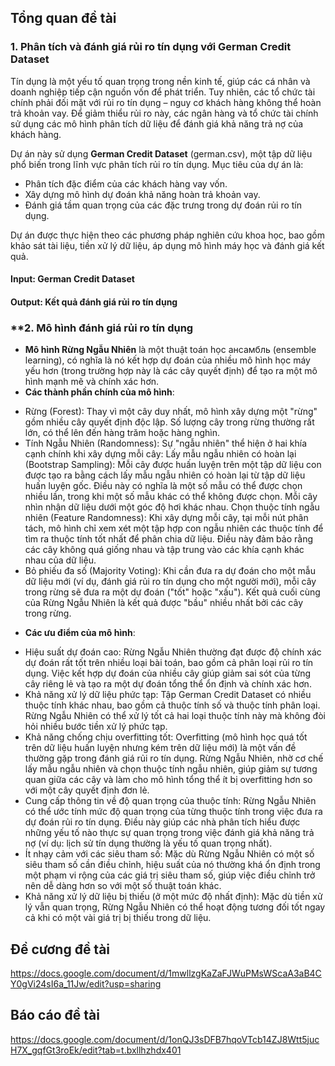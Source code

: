 ## **Tổng quan đề tài**
### **1. Phân tích và đánh giá rủi ro tín dụng với German Credit Dataset**
Tín dụng là một yếu tố quan trọng trong nền kinh tế, giúp các cá nhân và doanh nghiệp tiếp cận nguồn vốn để phát triển. Tuy nhiên, các tổ chức tài chính phải đối mặt với rủi ro tín dụng – nguy cơ khách hàng không thể hoàn trả khoản vay. Để giảm thiểu rủi ro này, các ngân hàng và tổ chức tài chính sử dụng các mô hình phân tích dữ liệu để đánh giá khả năng trả nợ của khách hàng.

Dự án này sử dụng **German Credit Dataset** (german.csv), một tập dữ liệu phổ biến trong lĩnh vực phân tích rủi ro tín dụng. Mục tiêu của dự án là:
- Phân tích đặc điểm của các khách hàng vay vốn.
- Xây dựng mô hình dự đoán khả năng hoàn trả khoản vay.
- Đánh giá tầm quan trọng của các đặc trưng trong dự đoán rủi ro tín dụng.

Dự án được thực hiện theo các phương pháp nghiên cứu khoa học, bao gồm khảo sát tài liệu, tiền xử lý dữ liệu, áp dụng mô hình máy học và đánh giá kết quả.
#### Input: German Credit Dataset
#### Output: Kết quả đánh giá rủi ro tín dụng

### **2. Mô hình đánh giá rủi ro tín dụng
- **Mô hình Rừng Ngẫu Nhiên** là một thuật toán học ансамбль (ensemble learning), có nghĩa là nó kết hợp dự đoán của nhiều mô hình học máy yếu hơn (trong trường hợp này là các cây quyết định) để tạo ra một mô hình mạnh mẽ và chính xác hơn.
- **Các thành phần chính của mô hình**:
+ Rừng (Forest): Thay vì một cây duy nhất, mô hình xây dựng một "rừng" gồm nhiều cây quyết định độc lập. Số lượng cây trong rừng thường rất lớn, có thể lên đến hàng trăm hoặc hàng nghìn.
+ Tính Ngẫu Nhiên (Randomness): Sự "ngẫu nhiên" thể hiện ở hai khía cạnh chính khi xây dựng mỗi cây:
  Lấy mẫu ngẫu nhiên có hoàn lại (Bootstrap Sampling): Mỗi cây được huấn luyện trên một tập dữ liệu con được tạo ra bằng cách lấy mẫu ngẫu nhiên có hoàn lại từ tập dữ liệu huấn luyện gốc. Điều này có nghĩa là một số mẫu có thể được chọn nhiều lần, trong khi một số mẫu khác có thể không được chọn. Mỗi cây nhìn nhận dữ liệu dưới một góc độ hơi khác nhau.
  Chọn thuộc tính ngẫu nhiên (Feature Randomness): Khi xây dựng mỗi cây, tại mỗi nút phân tách, mô hình chỉ xem xét một tập hợp con ngẫu nhiên các thuộc tính để tìm ra thuộc tính tốt nhất để phân chia dữ liệu. Điều này đảm bảo rằng các cây không quá giống nhau và tập trung vào các khía cạnh khác nhau của dữ liệu.
+ Bỏ phiếu đa số (Majority Voting): Khi cần đưa ra dự đoán cho một mẫu dữ liệu mới (ví dụ, đánh giá rủi ro tín dụng cho một người mới), mỗi cây trong rừng sẽ đưa ra một dự đoán ("tốt" hoặc "xấu"). Kết quả cuối cùng của Rừng Ngẫu Nhiên là kết quả được "bầu" nhiều nhất bởi các cây trong rừng.
- **Các ưu điểm của mô hình**:
+ Hiệu suất dự đoán cao: Rừng Ngẫu Nhiên thường đạt được độ chính xác dự đoán rất tốt trên nhiều loại bài toán, bao gồm cả phân loại rủi ro tín dụng. Việc kết hợp dự đoán của nhiều cây giúp giảm sai sót của từng cây riêng lẻ và tạo ra một dự đoán tổng thể ổn định và chính xác hơn.
+ Khả năng xử lý dữ liệu phức tạp: Tập German Credit Dataset có nhiều thuộc tính khác nhau, bao gồm cả thuộc tính số và thuộc tính phân loại. Rừng Ngẫu Nhiên có thể xử lý tốt cả hai loại thuộc tính này mà không đòi hỏi nhiều bước tiền xử lý phức tạp.
+ Khả năng chống chịu overfitting tốt: Overfitting (mô hình học quá tốt trên dữ liệu huấn luyện nhưng kém trên dữ liệu mới) là một vấn đề thường gặp trong đánh giá rủi ro tín dụng. Rừng Ngẫu Nhiên, nhờ cơ chế lấy mẫu ngẫu nhiên và chọn thuộc tính ngẫu nhiên, giúp giảm sự tương quan giữa các cây và làm cho mô hình tổng thể ít bị overfitting hơn so với một cây quyết định đơn lẻ.
+ Cung cấp thông tin về độ quan trọng của thuộc tính: Rừng Ngẫu Nhiên có thể ước tính mức độ quan trọng của từng thuộc tính trong việc đưa ra dự đoán rủi ro tín dụng. Điều này giúp các nhà phân tích hiểu được những yếu tố nào thực sự quan trọng trong việc đánh giá khả năng trả nợ (ví dụ: lịch sử tín dụng thường là yếu tố quan trọng nhất).
+ Ít nhạy cảm với các siêu tham số: Mặc dù Rừng Ngẫu Nhiên có một số siêu tham số cần điều chỉnh, hiệu suất của nó thường khá ổn định trong một phạm vi rộng của các giá trị siêu tham số, giúp việc điều chỉnh trở nên dễ dàng hơn so với một số thuật toán khác.
+ Khả năng xử lý dữ liệu bị thiếu (ở một mức độ nhất định): Mặc dù tiền xử lý vẫn quan trọng, Rừng Ngẫu Nhiên có thể hoạt động tương đối tốt ngay cả khi có một vài giá trị bị thiếu trong dữ liệu.

## **Đề cương đề tài**
https://docs.google.com/document/d/1mwllzgKaZaFJWuPMsWScaA3aB4CY0gVi24sI6a_11Jw/edit?usp=sharing

## **Báo cáo đề tài**
https://docs.google.com/document/d/1onQJ3sDFB7hqoVTcb14ZJ8Wtt5jucH7X_gqfGt3roEk/edit?tab=t.bxllhzhdx401

